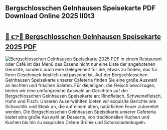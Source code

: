 ## Bergschlosschen Gelnhausen Speisekarte PDF Download Online 2025 Il0t3

# <h2><a href="http://gc6obn.nevu.top/?p=Bergschlosschen+Gelnhausen+Speisekarte">🔗 👉🔴 Bergschlosschen Gelnhausen Speisekarte 2025 PDF</a></h2>

[![Bergschlosschen Gelnhausen Speisekarte 2025 PDF](https://i.imgur.com/dBaPXMq.png)](http://gc6obn.nevu.top/?p=Bergschlosschen+Gelnhausen+Speisekarte)
In einem Restaurant oder Café ist das Menü des Essens nicht nur eine Liste der angebotenen Gerichte, sondern auch eine Gelegenheit für Sie, etwas zu finden, das für Ihren Geschmack köstlich und passend ist. Auf der Bergschlosschen Gelnhausen Speisekarte unserer Cafeteria finden Sie eine große Auswahl an leichten und frischen Salaten. Für diejenigen, die Fleisch bevorzugen, bieten wir eine umfangreiche Auswahl an Gerichten auf der Bergschlosschen Gelnhausen Speisekarte an: Rindfleisch, Schweinefleisch, Huhn und Fisch. Unseren Auserwählten bieten wir exquisite Gerichte wie Schaschlik und Steak an, die auf einem alten, natürlichen Feuer zubereitet werden. Die Bergschlosschen Gelnhausen Speisekarte unserer Cafeteria bietet eine große Auswahl an Desserts, von traditionellen Kuchen und Kuchen bis hin zu exquisiten Crème Brûlée und Schokoladenkugeln.
